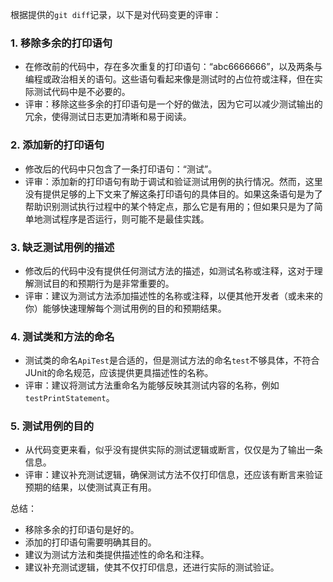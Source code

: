 根据提供的`git diff`记录，以下是对代码变更的评审：

### 1. 移除多余的打印语句
- 在修改前的代码中，存在多次重复的打印语句：“abc6666666”，以及两条与编程或政治相关的语句。这些语句看起来像是测试时的占位符或注释，但在实际测试代码中是不必要的。
- 评审：移除这些多余的打印语句是一个好的做法，因为它可以减少测试输出的冗余，使得测试日志更加清晰和易于阅读。

### 2. 添加新的打印语句
- 修改后的代码中只包含了一条打印语句：“测试”。
- 评审：添加新的打印语句有助于调试和验证测试用例的执行情况。然而，这里没有提供足够的上下文来了解这条打印语句的具体目的。如果这条语句是为了帮助识别测试执行过程中的某个特定点，那么它是有用的；但如果只是为了简单地测试程序是否运行，则可能不是最佳实践。

### 3. 缺乏测试用例的描述
- 修改后的代码中没有提供任何测试方法的描述，如测试名称或注释，这对于理解测试目的和预期行为是非常重要的。
- 评审：建议为测试方法添加描述性的名称或注释，以便其他开发者（或未来的你）能够快速理解每个测试用例的目的和预期结果。

### 4. 测试类和方法的命名
- 测试类的命名`ApiTest`是合适的，但是测试方法的命名`test`不够具体，不符合JUnit的命名规范，应该提供更具描述性的名称。
- 评审：建议将测试方法重命名为能够反映其测试内容的名称，例如`testPrintStatement`。

### 5. 测试用例的目的
- 从代码变更来看，似乎没有提供实际的测试逻辑或断言，仅仅是为了输出一条信息。
- 评审：建议补充测试逻辑，确保测试方法不仅打印信息，还应该有断言来验证预期的结果，以使测试真正有用。

总结：
- 移除多余的打印语句是好的。
- 添加的打印语句需要明确其目的。
- 建议为测试方法和类提供描述性的命名和注释。
- 建议补充测试逻辑，使其不仅打印信息，还进行实际的测试验证。